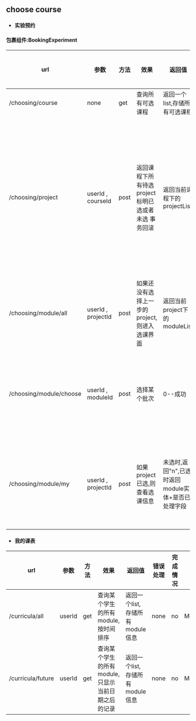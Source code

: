 ## choose course
* #### 实验预约
#### 包裹组件:BookingExperiment
| url | 参数 |方法  |效果  |返回值|错误处理 |完成情况|对应组件|
| --- | --- | --- | --- | --- | ---| --- |---|
| /choosing/course          | none               | get   | 查询所有可选课程                                                             |返回一个list,存储所有可选课程 |none | no |CourseCanBeSelected|
| /choosing/project         | userId , courseId  | post  | 返回课程下所有待选project 标明已选或者未选 事务回滚|返回当前课程下的projectList      | 1. 你没有该课程计划 2. 该课程你还未组队，请尽快组队 3.你不是队长，无权操作 |no |ProjectsOfCourse|
| /choosing/module/all      | userId , projectId | post  | 如果还没有选择上一步的project,则进入选课界面 |返回当前project下的moduleList        | 1. 已选过,不能进入 |no |ModuleInfo|
| /choosing/module/choose   | userId , moduleId  | post  | 选择某个批次                                                                | 0--成功 | 1.人数已满,无法选择 2. 已预约,无法重复选择  |no |ModuleInfo|
| /choosing/module/my       | userId , projectId | post  | 如果project已选,则查看选课信息 | 未选时,返回"n",已选时返回module实体+是否已处理字段  | 1.人数已满,无法选择 2. 已预约,无法重复选择  |no |ModuleInfo|


* #### 我的课表
| url | 参数 |方法  |效果  |返回值|错误处理 |完成情况|对应组件|
| --- | --- | --- | --- | --- | ---| --- | ---|
| /curricula/all  | userId  | get  | 查询某个学生的所有module,按时间排序  |返回一个list,存储所有module信息 | none | no |ModuleTimeTable|
| /curricula/future  | userId  | get  | 查询某个学生的所有module,只显示当前日期之后的记录 |返回一个list,存储所有module信息 | none | no |ModuleTimeTable|

